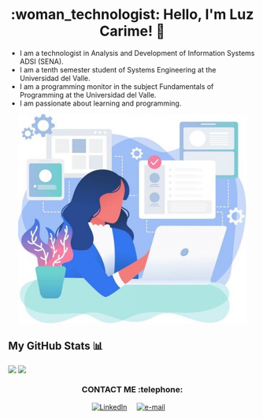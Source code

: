 <h1 align="center">  :woman_technologist: Hello, I'm Luz Carime! 👋</h1>

* I am a technologist in Analysis and Development of Information Systems ADSI (SENA).
* I am a tenth semester student of Systems Engineering at the Universidad del Valle.
* I am a programming monitor in the subject Fundamentals of Programming at the Universidad del Valle.
* I am passionate about learning and programming.

<p align="center">
<img align="center" src="https://github.com/lclucumi/lclucumi/blob/main/images/lclucumiAvatar.jpg"  width="464px"/>
</p>

## My GitHub Stats :bar_chart:

<a><img width="398" img align="center" src="https://github-readme-stats.vercel.app/api?username=lclucumi&show_icons=true&theme=tokyonight" class="responsive" />
</a><a><img width="398" img align="center" src="https://github-readme-stats.vercel.app/api/top-langs/?username=lclucumi&layout=compact&hide=html&theme=tokyonight" class="responsive"/></a>

<h3 align="center"> CONTACT ME :telephone:</h3>
<p align="center">
    <!-- linkedin -->
    <a href="https://www.linkedin.com/in/luzcarime/"><img src="https://cdn4.iconfinder.com/data/icons/social-messaging-ui-color-shapes-2-free/128/social-linkedin-circle-512.png" width="40px" alt="LinkedIn"></a> &nbsp; &nbsp;
    <!-- gmail-->
    <a href="mailto:luz.lucumi@correounivalle.edu.co"><img src="https://i.pinimg.com/originals/84/7c/08/847c083cc09040091439e3c05d1fedde.png" width="40px" alt="e-mail"></a> &nbsp; &nbsp;
</p>
